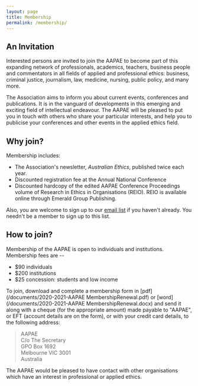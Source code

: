 ```yaml
---
layout: page
title: Membership
permalink: /membership/
---
```


## An Invitation

Interested persons are invited to join the AAPAE to become part of this expanding network of professionals, academics, teachers, business people and commentators in all fields of applied and professional ethics: business, criminal justice, journalism, law, medicine, nursing, public policy, and many more. 

The Association aims to inform you about current events, conferences and publications. It is in the vanguard of developments in this emerging and exciting field of intellectual endeavour. The AAPAE will be pleased to put you in touch with others who share your particular interests, and help you to publicise your conferences and other events in the applied ethics field.

## Why join?

Membership includes:

- The Association's newsletter, _Australian Ethics_, published twice each year.
- Discounted registration fee at the Annual National Conference
- Discounted hardcopy of the edited AAPAE Conference Proceedings volume of Research in Ethics in Organisations (REIO). REIO is available online through Emerald Group Publishing.

Also, you are welcome to sign up to our [email list](/#mc_embed_signup) if you haven't already. You needn't be a member to sign up to this list.
 

## How to join?

Membership of the AAPAE is open to individuals and institutions. Membership fees are --

- $90 individuals
- $200 institutions
- $25 concession: students and low income

To join, download and complete a membership form in [pdf](/documents/2020-2021-AAPAE MembershipRenewal.pdf) or [word](/documents/2020-2021-AAPAE MembershipRenewal.docx) and send it along with a cheque (for the appropriate amount) made payable to "AAPAE", or EFT (account details are on the form), or with your credit card details, to the following address:

> AAPAE  
> C/o The Secretary  
> GPO Box 1692  
> Melbourne  VIC  3001    
> Australia  

<!-- If you would prefer just to join our email list (Listserv) to periodically receive updates about happenings in the ethics sphere, please just complete the form below ...
 -->
<!-- <section class="signup">
   <div class="wrapper">
    <div id="mc_embed_signup">
      <form action="//aapae.us9.list-manage.com/subscribe/post?u=e4822513e8ec52ab622046519&amp;id=98da348d0e" method="post" id="mc-embedded-subscribe-form" name="mc-embedded-subscribe-form" class="validate" target="_blank" novalidate>
        <h3>Subscribe to the AAPAE's Listserv today!</h3>
        <div class="response" id="mce-error-response" style="display:none"></div>
        <div class="response" id="mce-success-response" style="display:none"></div>

        <label for="mce-FNAME">First Name</label>            
        <input type="text" value="" name="FNAME" class="" id="mce-FNAME" placeholder="First Name">
        <label for="mce-LNAME">Last Name</label>            
        <input type="text" value="" name="LNAME" class="" id="mce-LNAME" placeholder="Last Name">
        <label for="mce-EMAIL">Email Address </label>            
        <input type="email" value="" name="EMAIL" class="required email" id="mce-EMAIL" placeholder="Email Address">

        // real people should not fill this in and expect good things - do not remove this or risk form bot signups
        <input type="text" name="b_e4822513e8ec52ab622046519_98da348d0e" tabindex="-1" value="" style="position: absolute; left: -5000px;">
        <input type="submit" value="Join!" name="subscribe" id="mc-embedded-subscribe" class="button">
      </form>
    </div>
  </div>
</section>   --> 

The AAPAE would be pleased to have contact with other organisations which have an interest in professional or applied ethics.


